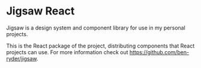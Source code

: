 # Jigsaw React

Jigsaw is a design system and component library for use in my personal projects.

This is the React package of the project, distributing components that React projects can use. For more information check out https://github.com/ben-ryder/jigsaw.
